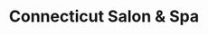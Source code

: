 ---
title: "Connecticut Salon & Spa"
url: /santo-tomas/connecticut-salon-and-spa/
shop: hairdresser
---